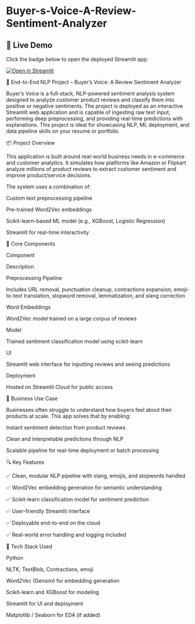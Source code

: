 # Buyer-s-Voice-A-Review-Sentiment-Analyzer
## 🔗 Live Demo

Click the badge below to open the deployed Streamlit app:

[![Open in Streamlit](https://static.streamlit.io/badges/streamlit_badge_black_white.svg)](https://buyer-s-voice-a-review-sentiment-analyzer.streamlit.app/)


🚰 End-to-End NLP Project – Buyer’s Voice: A Review Sentiment Analyzer

Buyer’s Voice is a full-stack, NLP-powered sentiment analysis system designed to analyze customer product reviews and classify them into positive or negative sentiments. The project is deployed as an interactive Streamlit web application and is capable of ingesting raw text input, performing deep preprocessing, and providing real-time predictions with explanations. This project is ideal for showcasing NLP, ML deployment, and data pipeline skills on your resume or portfolio.

📦 Project Overview

This application is built around real-world business needs in e-commerce and customer analytics. It simulates how platforms like Amazon or Flipkart analyze millions of product reviews to extract customer sentiment and improve product/service decisions.

The system uses a combination of:

Custom text preprocessing pipeline

Pre-trained Word2Vec embeddings

Scikit-learn-based ML model (e.g., XGBoost, Logistic Regression)

Streamlit for real-time interactivity

🧱 Core Components

Component

Description

Preprocessing Pipeline

Includes URL removal, punctuation cleanup, contractions expansion, emoji-to-text translation, stopword removal, lemmatization, and slang correction

Word Embeddings

Word2Vec model trained on a large corpus of reviews

Model

Trained sentiment classification model using scikit-learn

UI

Streamlit web interface for inputting reviews and seeing predictions

Deployment

Hosted on Streamlit Cloud for public access

🎯 Business Use Case

Businesses often struggle to understand how buyers feel about their products at scale. This app solves that by enabling:

Instant sentiment detection from product reviews

Clean and interpretable predictions through NLP

Scalable pipeline for real-time deployment or batch processing

🔍 Key Features

✅ Clean, modular NLP pipeline with slang, emojis, and stopwords handled

✅ Word2Vec embedding generation for semantic understanding

✅ Scikit-learn classification model for sentiment prediction

✅ User-friendly Streamlit interface

✅ Deployable end-to-end on the cloud

✅ Real-world error handling and logging included

🧪 Tech Stack Used

Python

NLTK, TextBlob, Contractions, emoji

Word2Vec (Gensim) for embedding generation

Scikit-learn and XGBoost for modeling

Streamlit for UI and deployment

Matplotlib / Seaborn for EDA (if added)
